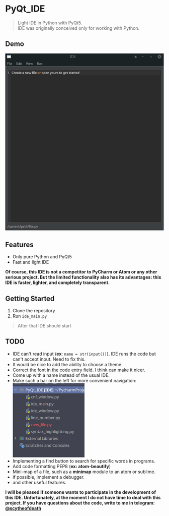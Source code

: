 # PyQt_IDE
> Light IDE in Python with PyQt5.  
> IDE was originally conceived only for working with Python.

## Demo
![demo](https://github.com/Intercrus/PyQt_IDE/blob/master/demo.gif)

## Features
* Only pure Python and PyQt5
* Fast and light IDE

__Of course, this IDE is not a competitor to PyCharm or Atom or any other serious project. But the limited functionality also has its advantages: this IDE is faster, lighter, and completely transparent.__

## Getting Started
1. Clone the repository
2. Run `ide_main.py`
> After that IDE should start

## TODO
* IDE can't read input (**ex**: `name = str(input())`). IDE runs the code but can't accept input. Need to fix this.
* It would be nice to add the ability to choose a theme.
* Сorrect the font in the code entry field. I think can make it nicer.
* Сome up with a name instead of the usual IDE.
* Make such a bar on the left for more convenient navigation:  
![](https://github.com/Intercrus/PyQt_IDE/blob/master/left_bar_navigation.png)  
* Implementing a find button to search for specific words in programs.
* Add code formatting PEP8 (**ex: atom-beautify**)
* Mini-map of a file, such as a **minimap** module to an atom or sublime.
* if possible, implement a debugger.
* and other useful features.

__I will be pleased if someone wants to participate in the development of this IDE. Unfortunately, at the moment I do not have time to deal with this project. If you have questions about the code, write to me in telegram: [@scytheofdeath](http://telegram.me/scytheofdeath)__
